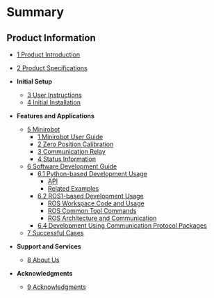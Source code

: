 # Summary

## Product Information

  - [1 Product Introduction](2-ProductInformation/1-ProductIntroduction/1-ProductIntroduction.md)
  - [2 Product Specifications]()

- **Initial Setup**

  - [3 User Instructions](3-BasicSettings/3-UserInstructions/3-UserInstructions.md)
  - [4 Initial Installation](3-BasicSettings/4-FirstTimeInstallation/4-FirstTimeInstallation.md)

- **Features and Applications**

  - [5 Minirobot]()
    - [1 Minirobot User Guide]()
    - [2 Zero Position Calibration]()
    - [3 Communication Relay]()
    - [4 Status Information]()
  - [6 Software Development Guide]()
    - [6.1 Python-based Development Usage]()
      - [API]()
      - [Related Examples]()
    - [6.2 ROS1-based Development Usage]()
      - [ROS Workspace Code and Usage]()
      - [ROS Common Tool Commands]()
      - [ROS Architecture and Communication]()
    - [6.4 Development Using Communication Protocol Packages]()
  - [7 Successful Cases]()
    <!-- - [8. Supporting Resources]() -->
      <!-- - [8.1 Product Documentation]() -->
      <!-- - [8.2 Product Drawings]() -->
      <!-- - [8.3 Software Documentation and Source Code]() -->
      <!-- - [8.4 System Documentation]() -->
      <!-- - [8.5 Promotional Materials]() -->

- **Support and Services**

  - [8 About Us](5-SupportAndService/5-SupportAndService.md)

- **Acknowledgments**

  - [9 Acknowledgments](6-Acknowledgments/6-Acknowledgments.md)
